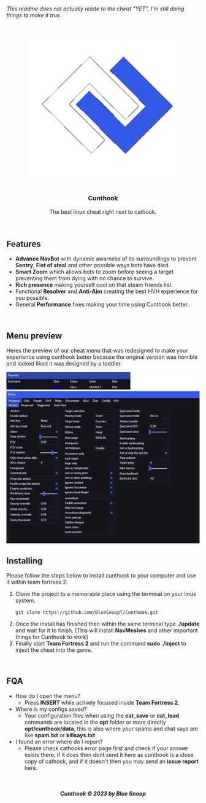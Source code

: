 ###### This readme does not actually relate to the cheat "YET", I'm still doing things to make it true.

<div align="center"><img width="400rem" src="./Resources/img/logo.png"></div>

<div align="center"><h3>Cunthook</h3></div>
<div align="center"><span>The best linux cheat right next to cathook.</span></div>

<br>
<br>

## Features
* **Advance NavBot** with dynamic awarness of its surroundings to prevent **Sentry**, **Fist of steal** and other possible ways bots have died.
* **Smart Zoom** which allows bots to zoom before seeing a target preventing them from dying with no chance to survive.
* **Rich presence** making yourself cool on that steam friends list.
* Functional **Resolver** and **Anti-Aim** creating the best HVH experience for you possible.
* General **Performance** fixes making your time using Cunthook better.

<br>

## Menu preview
Heres the preview of our cheat menu that was redesigned to make your experience using cunthook better because the original version was horrible and looked liked it was designed by a toddler.

<img src="./Resources/img/menus.png">

<br>

## Installing 
Please follow the steps below to install cunthook to your computer and use it within team fortress 2.

1. Clone the project to a memorable place using the terminal on your linux system.
    ```
    git clone https://github.com/BlueSnoopT/Cunthook.git
    ```
2. Once the install has finished then within the same terminal type **./update** and wait for it to finish. (This will install **NavMeshes** and other important things for Cunthook to work)
3. Finally start **Team Fortress 2** and run the command **sudo ./inject** to inject the cheat into the game.

<br>

## FQA
* How do I open the menu?
    * Press **INSERT** while actively focused inside **Team Fortress 2**.
* Where is my configs saved?
    * Your configuration files when using the **cat_save** or **cat_load** commands are located in the **opt** folder or more directly **opt/cunthook/data**, this is also where your spams and chat says are like **spam.txt** or **killsays.txt**
* I found an error where do I report?
    * Please check cathooks error page first and check if your answer exists there, if it does then dont send it here as cunthook is a close copy of cathook, and if it doesn't then you may send an **issue report** here.

<br>

<div align="center"><h5>Cunthook &copy; 2023 by Blue Snoop</h5></div>
